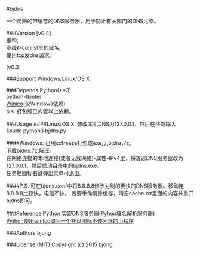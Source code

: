 #bjdns

一个简陋的带缓存的DNS服务器，用于防止有关部门的DNS污染。

###Version
[v0.4]  
重构;  
不缓存cdnlist里的域名;  
使用tcp发dns请求。

[v0.3]

###Support
Windows/Linux/OS X

###Depends
Python(>=3)  
python-tkinter    
[Winico](https://github.com/lijiejie/python-flash-trayicons/tree/master/winico0.6)(仅Windows依赖)  
p.s. 打包版已内置以上依赖。

###Usage
####Linux/OS X:
修改本机DNS为127.0.0.1，然后在终端输入  
$sudo python3 bjdns.py  

####Windows:
已用cxfreeze打包成exe,见bjdns.7z。  
下载bjdns.7z,解压。  
在网络连接的本地连接(或者无线网络)-属性-IPv4里，将首选DNS服务器改为127.0.0.1，然后启动目录中的bjdns.exe。  
任务栏图标右键弹出菜单可退出。  

####P.S.
可在bjdns.conf中将8.8.8.8修改为别的更快的DNS服务器。移动连8.8.8.8比较快，电信不快。
若要手动清除缓存，清空cache.txt里面的内容并重开bjdns即可。

###Reference
[Python 实现DNS服务器(Pyhon域名解析服务器)](http://blog.csdn.net/trbbadboy/article/details/8093256)  
[Python使用winIco编写一个托盘图标不停闪烁的小程序](http://www.lijiejie.com/python-winico-flash-trayicon/)

###Authors
bjong

###License (MIT)
Copyright (c) 2015 bjong
